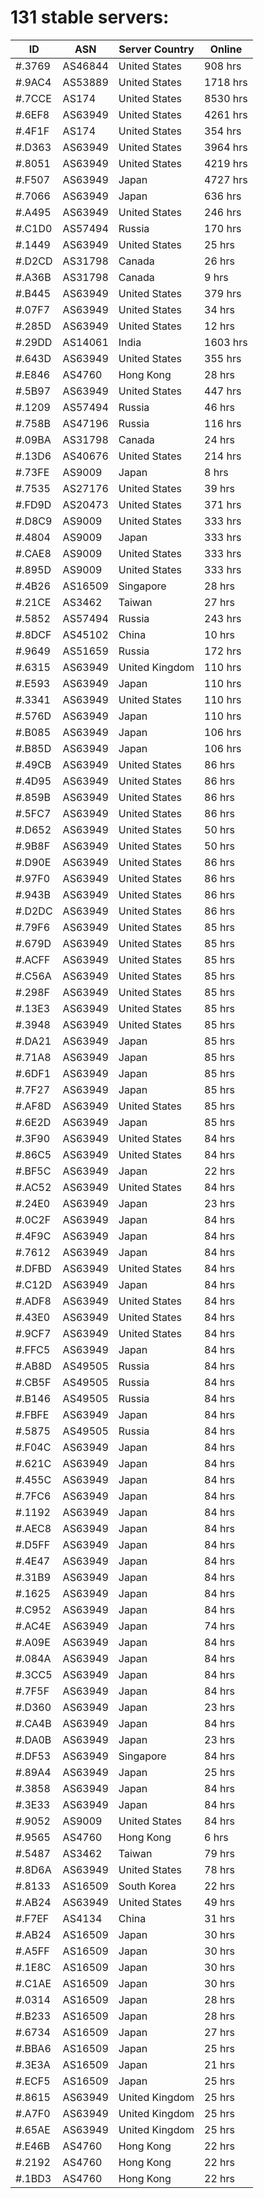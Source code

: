 # 131 stable servers:

| ID | ASN | Server Country | Online |
| ------ | ------ | ------ | ------ |
| #.3769 | AS46844 | United States | 908 hrs |
| #.9AC4 | AS53889 | United States | 1718 hrs |
| #.7CCE | AS174 | United States | 8530 hrs |
| #.6EF8 | AS63949 | United States | 4261 hrs |
| #.4F1F | AS174 | United States | 354 hrs |
| #.D363 | AS63949 | United States | 3964 hrs |
| #.8051 | AS63949 | United States | 4219 hrs |
| #.F507 | AS63949 | Japan | 4727 hrs |
| #.7066 | AS63949 | Japan | 636 hrs |
| #.A495 | AS63949 | United States | 246 hrs |
| #.C1D0 | AS57494 | Russia | 170 hrs |
| #.1449 | AS63949 | United States | 25 hrs |
| #.D2CD | AS31798 | Canada | 26 hrs |
| #.A36B | AS31798 | Canada | 9 hrs |
| #.B445 | AS63949 | United States | 379 hrs |
| #.07F7 | AS63949 | United States | 34 hrs |
| #.285D | AS63949 | United States | 12 hrs |
| #.29DD | AS14061 | India | 1603 hrs |
| #.643D | AS63949 | United States | 355 hrs |
| #.E846 | AS4760 | Hong Kong | 28 hrs |
| #.5B97 | AS63949 | United States | 447 hrs |
| #.1209 | AS57494 | Russia | 46 hrs |
| #.758B | AS47196 | Russia | 116 hrs |
| #.09BA | AS31798 | Canada | 24 hrs |
| #.13D6 | AS40676 | United States | 214 hrs |
| #.73FE | AS9009 | Japan | 8 hrs |
| #.7535 | AS27176 | United States | 39 hrs |
| #.FD9D | AS20473 | United States | 371 hrs |
| #.D8C9 | AS9009 | United States | 333 hrs |
| #.4804 | AS9009 | Japan | 333 hrs |
| #.CAE8 | AS9009 | United States | 333 hrs |
| #.895D | AS9009 | United States | 333 hrs |
| #.4B26 | AS16509 | Singapore | 28 hrs |
| #.21CE | AS3462 | Taiwan | 27 hrs |
| #.5852 | AS57494 | Russia | 243 hrs |
| #.8DCF | AS45102 | China | 10 hrs |
| #.9649 | AS51659 | Russia | 172 hrs |
| #.6315 | AS63949 | United Kingdom | 110 hrs |
| #.E593 | AS63949 | Japan | 110 hrs |
| #.3341 | AS63949 | United States | 110 hrs |
| #.576D | AS63949 | Japan | 110 hrs |
| #.B085 | AS63949 | Japan | 106 hrs |
| #.B85D | AS63949 | Japan | 106 hrs |
| #.49CB | AS63949 | United States | 86 hrs |
| #.4D95 | AS63949 | United States | 86 hrs |
| #.859B | AS63949 | United States | 86 hrs |
| #.5FC7 | AS63949 | United States | 86 hrs |
| #.D652 | AS63949 | United States | 50 hrs |
| #.9B8F | AS63949 | United States | 50 hrs |
| #.D90E | AS63949 | United States | 86 hrs |
| #.97F0 | AS63949 | United States | 86 hrs |
| #.943B | AS63949 | United States | 86 hrs |
| #.D2DC | AS63949 | United States | 86 hrs |
| #.79F6 | AS63949 | United States | 85 hrs |
| #.679D | AS63949 | United States | 85 hrs |
| #.ACFF | AS63949 | United States | 85 hrs |
| #.C56A | AS63949 | United States | 85 hrs |
| #.298F | AS63949 | United States | 85 hrs |
| #.13E3 | AS63949 | United States | 85 hrs |
| #.3948 | AS63949 | United States | 85 hrs |
| #.DA21 | AS63949 | Japan | 85 hrs |
| #.71A8 | AS63949 | Japan | 85 hrs |
| #.6DF1 | AS63949 | Japan | 85 hrs |
| #.7F27 | AS63949 | Japan | 85 hrs |
| #.AF8D | AS63949 | United States | 85 hrs |
| #.6E2D | AS63949 | Japan | 85 hrs |
| #.3F90 | AS63949 | United States | 84 hrs |
| #.86C5 | AS63949 | United States | 84 hrs |
| #.BF5C | AS63949 | Japan | 22 hrs |
| #.AC52 | AS63949 | United States | 84 hrs |
| #.24E0 | AS63949 | Japan | 23 hrs |
| #.0C2F | AS63949 | Japan | 84 hrs |
| #.4F9C | AS63949 | Japan | 84 hrs |
| #.7612 | AS63949 | Japan | 84 hrs |
| #.DFBD | AS63949 | United States | 84 hrs |
| #.C12D | AS63949 | Japan | 84 hrs |
| #.ADF8 | AS63949 | United States | 84 hrs |
| #.43E0 | AS63949 | United States | 84 hrs |
| #.9CF7 | AS63949 | United States | 84 hrs |
| #.FFC5 | AS63949 | Japan | 84 hrs |
| #.AB8D | AS49505 | Russia | 84 hrs |
| #.CB5F | AS49505 | Russia | 84 hrs |
| #.B146 | AS49505 | Russia | 84 hrs |
| #.FBFE | AS63949 | Japan | 84 hrs |
| #.5875 | AS49505 | Russia | 84 hrs |
| #.F04C | AS63949 | Japan | 84 hrs |
| #.621C | AS63949 | Japan | 84 hrs |
| #.455C | AS63949 | Japan | 84 hrs |
| #.7FC6 | AS63949 | Japan | 84 hrs |
| #.1192 | AS63949 | Japan | 84 hrs |
| #.AEC8 | AS63949 | Japan | 84 hrs |
| #.D5FF | AS63949 | Japan | 84 hrs |
| #.4E47 | AS63949 | Japan | 84 hrs |
| #.31B9 | AS63949 | Japan | 84 hrs |
| #.1625 | AS63949 | Japan | 84 hrs |
| #.C952 | AS63949 | Japan | 84 hrs |
| #.AC4E | AS63949 | Japan | 74 hrs |
| #.A09E | AS63949 | Japan | 84 hrs |
| #.084A | AS63949 | Japan | 84 hrs |
| #.3CC5 | AS63949 | Japan | 84 hrs |
| #.7F5F | AS63949 | Japan | 84 hrs |
| #.D360 | AS63949 | Japan | 23 hrs |
| #.CA4B | AS63949 | Japan | 84 hrs |
| #.DA0B | AS63949 | Japan | 23 hrs |
| #.DF53 | AS63949 | Singapore | 84 hrs |
| #.89A4 | AS63949 | Japan | 25 hrs |
| #.3858 | AS63949 | Japan | 84 hrs |
| #.3E33 | AS63949 | Japan | 84 hrs |
| #.9052 | AS9009 | United States | 84 hrs |
| #.9565 | AS4760 | Hong Kong | 6 hrs |
| #.5487 | AS3462 | Taiwan | 79 hrs |
| #.8D6A | AS63949 | United States | 78 hrs |
| #.8133 | AS16509 | South Korea | 22 hrs |
| #.AB24 | AS63949 | United States | 49 hrs |
| #.F7EF | AS4134 | China | 31 hrs |
| #.AB24 | AS16509 | Japan | 30 hrs |
| #.A5FF | AS16509 | Japan | 30 hrs |
| #.1E8C | AS16509 | Japan | 30 hrs |
| #.C1AE | AS16509 | Japan | 30 hrs |
| #.0314 | AS16509 | Japan | 28 hrs |
| #.B233 | AS16509 | Japan | 28 hrs |
| #.6734 | AS16509 | Japan | 27 hrs |
| #.BBA6 | AS16509 | Japan | 25 hrs |
| #.3E3A | AS16509 | Japan | 21 hrs |
| #.ECF5 | AS16509 | Japan | 25 hrs |
| #.8615 | AS63949 | United Kingdom | 25 hrs |
| #.A7F0 | AS63949 | United Kingdom | 25 hrs |
| #.65AE | AS63949 | United Kingdom | 25 hrs |
| #.E46B | AS4760 | Hong Kong | 22 hrs |
| #.2192 | AS4760 | Hong Kong | 22 hrs |
| #.1BD3 | AS4760 | Hong Kong | 22 hrs |


